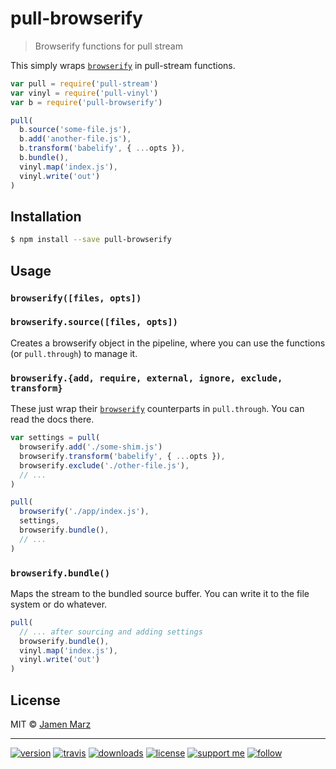 # pull-browserify

> Browserify functions for pull stream

This simply wraps [`browserify`](https://npmjs.com/browserify) in pull-stream functions.

```js
var pull = require('pull-stream')
var vinyl = require('pull-vinyl')
var b = require('pull-browserify')

pull(
  b.source('some-file.js'),
  b.add('another-file.js'),
  b.transform('babelify', { ...opts }),
  b.bundle(),
  vinyl.map('index.js'),
  vinyl.write('out')
)
```

## Installation

```sh
$ npm install --save pull-browserify
```

## Usage

### `browserify([files, opts])`
### `browserify.source([files, opts])`

Creates a browserify object in the pipeline, where you can use the functions (or `pull.through`) to manage it.

### `browserify.{add, require, external, ignore, exclude, transform}`

These just wrap their [`browserify`](https://npmjs.com/browserify) counterparts in `pull.through`. You can read the docs there.

```js
var settings = pull(
  browserify.add('./some-shim.js')
  browserify.transform('babelify', { ...opts }),
  browserify.exclude('./other-file.js'),
  // ...
)

pull(
  browserify('./app/index.js'),
  settings,
  browserify.bundle(),
  // ...
)
```

### `browserify.bundle()`

Maps the stream to the bundled source buffer.  You can write it to the file system or do whatever.

```js
pull(
  // ... after sourcing and adding settings
  browserify.bundle(),
  vinyl.map('index.js'),
  vinyl.write('out')
)
```

## License

MIT © [Jamen Marz](https://git.io/jamen)

---

[![version](https://img.shields.io/npm/v/pull-browserify.svg?style=flat-square)][package] [![travis](https://img.shields.io/travis/jamen/pull-browserify.svg?style=flat-square)](https://travis-ci.org/jamen/pull-browserify) [![downloads](https://img.shields.io/npm/dt/pull-browserify.svg?style=flat-square)][package] [![license](https://img.shields.io/npm/l/pull-browserify.svg?style=flat-square)][package] [![support me](https://img.shields.io/badge/support%20me-paypal-green.svg?style=flat-square)](https://paypal.me/jamenmarz/5usd) [![follow](https://img.shields.io/github/followers/jamen.svg?style=social&label=Follow)](https://github.com/jamen)

[package]: https://npmjs.org/package/pull-browserify
